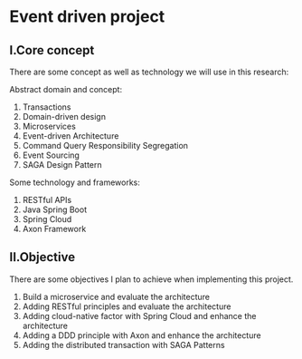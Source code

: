 # Event driven project

## I.Core concept

There are some concept as well as technology we will use in this research:

Abstract domain and concept:
1. Transactions
2. Domain-driven design
3. Microservices
4. Event-driven Architecture
5. Command Query Responsibility Segregation
6. Event Sourcing
7. SAGA Design Pattern

Some technology and frameworks:
1. RESTful APIs
2. Java Spring Boot
3. Spring Cloud
4. Axon Framework

## II.Objective
There are some objectives I plan to achieve when implementing this project.

1. Build a microservice and evaluate the architecture
2. Adding RESTful principles and evaluate the architecture
3. Adding cloud-native factor with Spring Cloud and enhance the architecture
4. Adding a DDD principle with Axon and enhance the architecture
5. Adding the distributed transaction with SAGA Patterns 

 
